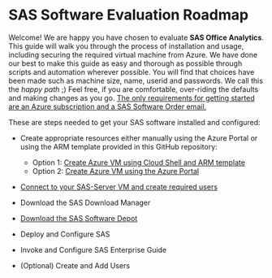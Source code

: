 # SAS Software Evaluation Roadmap  

Welcome!  We are happy you have chosen to evaluate **SAS Office Analytics**.  This guide will walk you through the process of installation and usage, including securing the required virtual machine from Azure.  We have done our best to make this guide as easy and thorough as possible through scripts and automation wherever possible.  You will find that choices have been made such as machine size, name, userid and passwords.  We call this the *happy path* ;)  Feel free, if you are comfortable, over-riding the defaults and making changes as you go.  <ins>The only requirements for getting started are an Azure subscription and a SAS Software Order email.</ins>

These are steps needed to get your SAS software installed and configured:
* Create appropriate resources either manually using the Azure Portal or using the ARM template provided in this GitHub repository:

  * Option 1: [Create Azure VM using Cloud Shell and ARM template](https://github.com/pschiltz/SASEval/blob/main/Create%20Azure%20VM%20using%20Cloud%20Shell.md) 
  * Option 2: [Create Azure VM using the Azure Portal](https://github.com/pschiltz/SASEval/blob/ac466172304335b3182e768613814b04c7d7ef57/Create%20VM%20using%20Azure%20Portal.md)
* [Connect to your SAS-Server VM and create required users](https://github.com/pschiltz/SASEval/blob/main/Create%20VM%20using%20Azure%20Portal.md)
* Download the SAS Download Manager
* [Download the SAS Software Depot](https://github.com/pschiltz/SASEval/blob/main/Download%20the%20SAS%20Software%20Depot.md)
* Deploy and Configure SAS
* Invoke and Configure SAS Enterprise Guide
* (Optional) Create and Add Users
